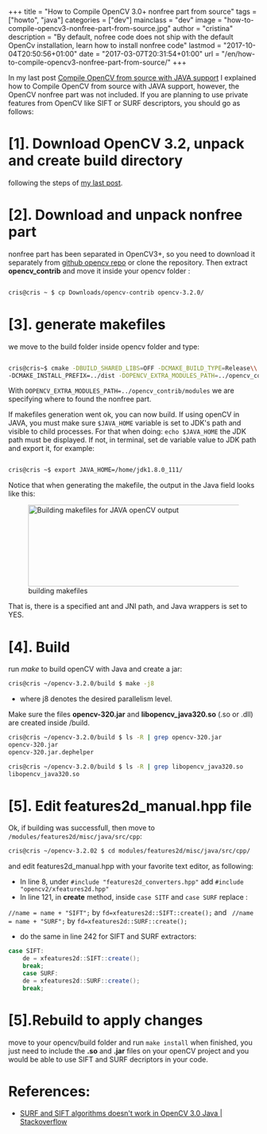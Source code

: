 +++
title = "How to Compile  OpenCV 3.0+ nonfree part from source"
tags = ["howto", "java"]
categories = ["dev"]
mainclass = "dev"
image = "how-to-compile-opencv3-nonfree-part-from-source.jpg"
author = "cristina"
description = "By default, nofree code does not ship with the default OpenCv installation, learn how to install nonfree code"
lastmod = "2017-10-04T20:50:56+01:00"
date = "2017-03-07T20:31:54+01:00"
url = "/en/how-to-compile-opencv3-nonfree-part-from-source/"
+++

In my last post [Compile OpenCV from source with JAVA support](https://elbauldelprogramador.com/en/compile-opencv-3.2-with-java-intellij-idea/ "Compile OpenCV 3.2 with Java and use it in IntelliJ IDEA") I explained how to Compile OpenCV from source with JAVA support, however, the OpenCV nonfree part was not included. If you are planning to use private features from OpenCV like SIFT or SURF descriptors, you should go as follows:

# [1]. Download OpenCV 3.2, unpack and create build directory

following the steps of [my last post](https://elbauldelprogramador.com/en/compile-opencv-3.2-with-java-intellij-idea/ "Compile OpenCV 3.2 with Java and use it in IntelliJ IDEA").

<!--more--><!--ad-->

# [2]. Download and unpack nonfree part

nonfree part has been separated in OpenCV3+, so you need to download it separately from [github opencv repo](https://github.com/opencv/opencv_contrib "github opencv repository")  or clone the repository. Then extract **opencv_contrib** and move it inside your opencv folder :

```bash

cris@cris ~ $ cp Downloads/opencv-contrib opencv-3.2.0/

```

# [3]. generate makefiles

we move to the build folder inside opencv folder and type:

```bash

cris@cris~$ cmake -DBUILD_SHARED_LIBS=OFF -DCMAKE_BUILD_TYPE=Release\\
-DCMAKE_INSTALL_PREFIX=../dist -DOPENCV_EXTRA_MODULES_PATH=../opencv_contrib/modules ..

```

With `DOPENCV_EXTRA_MODULES_PATH=../opencv_contrib/modules` we are specifying where to found the nonfree part.

If makefiles generation went ok, you can now build. If using openCV in JAVA, you must make sure `$JAVA_HOME` variable is set to JDK's path and visible to child processes. For that when doing: `echo $JAVA_HOME` the JDK path must be displayed. If not, in terminal, set de variable value to JDK path and export it, for example:

```bash

cris@cris ~$ export JAVA_HOME=/home/jdk1.8.0_111/

```

Notice that when generating the makefile, the output in the Java field looks like this:

<figure>
    <img sizes="(min-width: 983px) 983px, 100vw" on="tap:lightbox1" role="button" tabindex="0" layout="responsive" src="/img/output-build-makefiles-opencv-java.png" title="Building makefiles for JAVA openCV" alt="Building makefiles for JAVA openCV output" width="983" height="164"></img>
    <figcaption>building makefiles</figcaption>
</figure>

That is, there is a specified ant and JNI path, and Java wrappers is set to YES.

# [4]. Build

run _make_ to build openCV with Java and create a jar:

```bash
cris@cris ~/opencv-3.2.0/build $ make -j8
```

- where j8 denotes the desired parallelism level.

Make sure the files **opencv-320.jar** and **libopencv_java320.so** (.so or .dll) are created inside /build.

```bash
cris@cris ~/opencv-3.2.0/build $ ls -R | grep opencv-320.jar
opencv-320.jar
opencv-320.jar.dephelper

cris@cris ~/opencv-3.2.0/build $ ls -R | grep libopencv_java320.so
libopencv_java320.so
```

# [5]. Edit features2d_manual.hpp file

Ok, if building was successfull, then move to `/modules/features2d/misc/java/src/cpp`:

```bash
cris@cris ~/opencv-3.2.02 $ cd modules/features2d/misc/java/src/cpp/
```

and edit  features2d_manual.hpp with your favorite text editor, as following:

- In line 8, under `#include "features2d_converters.hpp"`
add `#include "opencv2/xfeatures2d.hpp"`
- In line 121, in **create** method,  inside `case SITF` and  `case SURF` replace :

`//name = name + "SIFT";` by `fd=xfeatures2d::SIFT::create();`
and ` //name = name + "SURF";` by `fd=xfeatures2d::SURF::create();`

- do the same in line 242 for SIFT and SURF extractors:

```java
case SIFT:
    de = xfeatures2d::SIFT::create();
    break;
    case SURF:
    de = xfeatures2d::SURF::create();
    break;
```

# [5].Rebuild to apply changes

move to your opencv/build folder and run `make install`
when finished, you just need to include the **.so** and **.jar** files on your openCV project and you would be able to use SIFT and SURF decriptors in your code.

# References:

- <a href="http://stackoverflow.com/a/35266046/5032130" target="_blank">SURF and SIFT algorithms doesn't work in OpenCV 3.0 Java | Stackoverflow</a>
